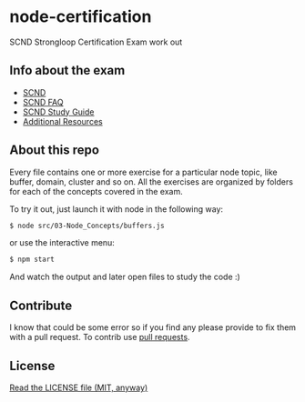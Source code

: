 node-certification
==================

SCND Strongloop Certification Exam work out

## Info about the exam

  - [SCND](http://strongloop.com/node-js/certification)
  - [SCND FAQ](http://strongloop.com/node-js/certification/faq)
  - [SCND Study Guide](http://strongloop.com/node-js/certification/scnd-study-guide)
  - [Additional Resources](https://github.com/rockbot/node-for-beginners)

## About this repo

Every file contains one or more exercise for a particular node topic, like buffer, domain, cluster and so on.
All the exercises are organized by folders for each of the concepts covered in the exam.

To try it out, just launch it with node in the following way:

```bash
$ node src/03-Node_Concepts/buffers.js
```

or use the interactive menu:

```bash
$ npm start
```

And watch the output and later open files to study the code :)

## Contribute
I know that could be some error so if you find any please provide to fix them with a pull request.
To contrib use [pull requests](https://help.github.com/articles/using-pull-requests/).

## License
[Read the LICENSE file (MIT, anyway)](../../LICENSE)

